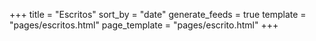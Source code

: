 +++
title = "Escritos"
sort_by = "date"
generate_feeds = true
template = "pages/escritos.html"
page_template = "pages/escrito.html"
+++
